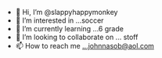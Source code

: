 - 👋 Hi, I’m @slappyhappymonkey
- 👀 I’m interested in ...soccer
- 🌱 I’m currently learning ...6 grade
- 💞️ I’m looking to collaborate on ... stoff
- 📫 How to reach me ...johnnasob@aol.com
